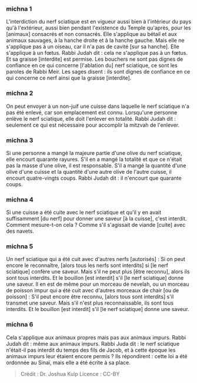 
### michna 1
L'interdiction du nerf sciatique est en vigueur aussi bien à l'intérieur du pays qu'à l'extérieur, aussi bien pendant l'existence du Temple qu'après, pour les [animaux] consacrés et non consacrés. Elle s'applique au bétail et aux animaux sauvages, à la hanche droite et à la hanche gauche. Mais elle ne s'applique pas à un oiseau, car il n'a pas de cavité [sur sa hanche]. Elle s'applique à un fœtus. Rabbi Judah dit : cela ne s'applique pas à un fœtus. Et sa graisse [interdite] est permise. Les bouchers ne sont pas dignes de confiance en ce qui concerne [l'ablation du] nerf sciatique, ce sont les paroles de Rabbi Meir. Les sages disent : ils sont dignes de confiance en ce qui concerne ce nerf ainsi que la graisse [interdite].

### michna 2
On peut envoyer à un non-juif une cuisse dans laquelle le nerf sciatique n'a pas été enlevé, car son emplacement est connu. Lorsqu'une personne enlève le nerf sciatique, elle doit l'enlever en totalité. Rabbi Judah dit : seulement ce qui est nécessaire pour accomplir la mitzvah de l'enlever.

### michna 3
Si une personne a mangé la majeure partie d'une olive du nerf sciatique, elle encourt quarante rayures. S'il en a mangé la totalité et que ce n'était pas la masse d'une olive, il est responsable. S'il a mangé la quantité d'une olive d'une cuisse et la quantité d'une autre olive de l'autre cuisse, il encourt quatre-vingts coups. Rabbi Judah dit : il n'encourt que quarante coups.

### michna 4
Si une cuisse a été cuite avec le nerf sciatique et qu'il y en avait suffisamment [du nerf] pour donner une saveur [à la cuisse], c'est interdit. Comment mesure-t-on cela ? Comme s'il s'agissait de viande [cuite] avec des navets.

### michna 5
Un nerf sciatique qui a été cuit avec d'autres nerfs [autorisés] : Si on peut encore le reconnaître, [alors tous les nerfs sont interdits] si [le nerf sciatique] confère une saveur. Mais s'il ne peut plus [être reconnu], alors ils sont tous interdits. Et le bouillon [est interdit] s'il [le nerf sciatique] donne une saveur. Il en est de même pour un morceau de nevelah, ou un morceau de poisson impur qui a été cuit avec d'autres morceaux de chair [ou de poisson] : S'il peut encore être reconnu, [alors tous sont interdits] s'il transmet une saveur. Mais s'il n'est plus reconnaissable, ils sont tous interdits. Et le bouillon [est interdit] s'il [le nerf sciatique] donne une saveur.

### michna 6
Cela s'applique aux animaux propres mais pas aux animaux impurs. Rabbi Judah dit : même aux animaux impurs. Rabbi Juda dit : le nerf sciatique n'était-il pas interdit du temps des fils de Jacob, et à cette époque les animaux impurs leur étaient encore permis ? Ils répondirent : cette loi a été ordonnée au Sinaï, mais elle a été écrite à sa place.

>Crédit : Dr. Joshua Kulp
>Licence : CC-BY